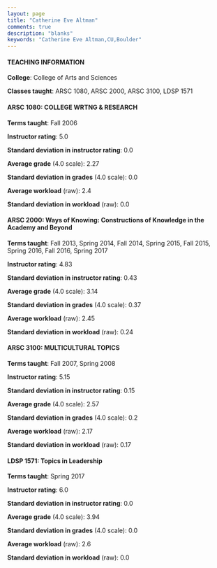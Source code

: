 ```yaml
---
layout: page
title: "Catherine Eve Altman" 
comments: true
description: "blanks"
keywords: "Catherine Eve Altman,CU,Boulder"
---
```

<head>
<script src="https://ajax.googleapis.com/ajax/libs/jquery/2.1.3/jquery.min.js"></script>
<script src="https://dl.dropboxusercontent.com/s/pc42nxpaw1ea4o9/highcharts.js?dl=0"></script>
<!-- <script src="../assets/js/highcharts.js"></script> -->
<style type="text/css">@font-face {
	font-family: "Bebas Neue";
	src: url(https://www.filehosting.org/file/details/544349/BebasNeue Regular.otf) format("opentype");
	}
	h1.Bebas { 
		font-family: "Bebas Neue", Verdana, Tahoma;
	}
</style>
</head>
	   
#### TEACHING INFORMATION

**College**: College of Arts and Sciences

**Classes taught**: ARSC 1080, ARSC 2000, ARSC 3100, LDSP 1571

#### ARSC 1080: COLLEGE WRTNG & RESEARCH

**Terms taught**: Fall 2006

**Instructor rating**: 5.0

**Standard deviation in instructor rating**: 0.0

**Average grade** (4.0 scale): 2.27

**Standard deviation in grades** (4.0 scale): 0.0

**Average workload** (raw): 2.4

**Standard deviation in workload** (raw): 0.0

#### ARSC 2000: Ways of Knowing: Constructions of Knowledge in the Academy and Beyond

**Terms taught**: Fall 2013, Spring 2014, Fall 2014, Spring 2015, Fall 2015, Spring 2016, Fall 2016, Spring 2017

**Instructor rating**: 4.83

**Standard deviation in instructor rating**: 0.43

**Average grade** (4.0 scale): 3.14

**Standard deviation in grades** (4.0 scale): 0.37

**Average workload** (raw): 2.45

**Standard deviation in workload** (raw): 0.24

#### ARSC 3100: MULTICULTURAL TOPICS

**Terms taught**: Fall 2007, Spring 2008

**Instructor rating**: 5.15

**Standard deviation in instructor rating**: 0.15

**Average grade** (4.0 scale): 2.57

**Standard deviation in grades** (4.0 scale): 0.2

**Average workload** (raw): 2.17

**Standard deviation in workload** (raw): 0.17

#### LDSP 1571: Topics in Leadership

**Terms taught**: Spring 2017

**Instructor rating**: 6.0

**Standard deviation in instructor rating**: 0.0

**Average grade** (4.0 scale): 3.94

**Standard deviation in grades** (4.0 scale): 0.0

**Average workload** (raw): 2.6

**Standard deviation in workload** (raw): 0.0

